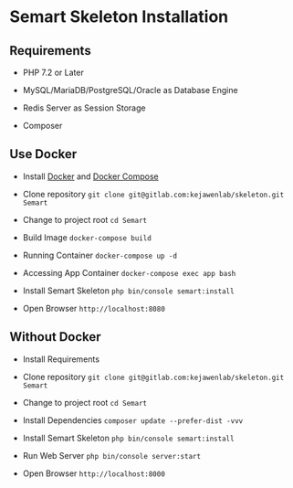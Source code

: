 # Semart Skeleton Installation

## Requirements

- PHP 7.2 or Later

- MySQL/MariaDB/PostgreSQL/Oracle as Database Engine

- Redis Server as Session Storage

- Composer

## Use Docker

- Install [Docker](https://docs.docker.com/v17.09/engine/installation) and [Docker Compose](https://docs.docker.com/compose/install/)

- Clone repository `git clone git@gitlab.com:kejawenlab/skeleton.git Semart`

- Change to project root `cd Semart`

- Build Image `docker-compose build`

- Running Container `docker-compose up -d`

- Accessing App Container `docker-compose exec app bash`

- Install Semart Skeleton `php bin/console semart:install`

- Open Browser `http://localhost:8080`

## Without Docker

- Install Requirements

- Clone repository `git clone git@gitlab.com:kejawenlab/skeleton.git Semart`

- Change to project root `cd Semart`

- Install Dependencies `composer update --prefer-dist -vvv`

- Install Semart Skeleton `php bin/console semart:install`

- Run Web Server `php bin/console server:start`

- Open Browser `http://localhost:8000`
